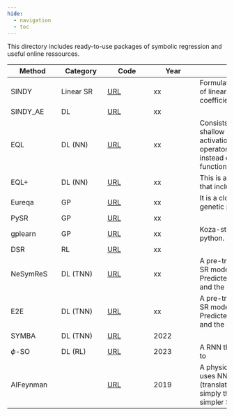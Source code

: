 ```yaml
---
hide:
  - navigation
  - toc
---
```


This directory includes ready-to-use packages of symbolic regression and useful online ressources.

| <div style="width:100px">Method</div> | <div style="width:90px">Category</div> | <div style="width:90px">Code</div> | <div style="width:90px">Year</div> |<div style="width:300px">Brief description</div> |
| ---- | ------- | --- | --- | --- |
| SINDY | Linear SR | [URL]() | xx | Formulates the SR problem as a system of linear equations and learns the coefficients of candidate functions |
| SINDY_AE | DL | [URL]() | xx | |
| EQL | DL (NN) | [URL]() | xx | Consists of a fully-differentiable shallow neural network whose activation functions are algebraic operators and analytical functions instead of traditional activation functions (e.g., sigmoid, relu, softmax).|
| EQL$\div$ | DL (NN) | [URL]() | xx | This is an extendable version of EQL that includes the division operator.|
| Eureqa | GP | [URL]() | xx | It is a closed-source code that uses genetic programming |
| PySR | GP | [URL]() | xx | |
| gplearn | GP | [URL]() | xx | Koza-style symbolic regression in python.| |
| DSR | RL | [URL]() | xx | |
| NeSymReS | DL (TNN) | [URL]() | xx | A pre-trained transformer that predicts SR models directly from the data. Predicted models are then fine-tuned and the best is returned.|
| E2E | DL (TNN) | [URL]() | xx | A pre-trained transformer that predicts SR models directly from the data. Predicted models are then fine-tuned and the best is returned. |
| SYMBA | DL (TNN) | [URL](https://github.com/ML4SCI/SYMBAHEP) | 2022 | |
| $\phi$-SO | DL (RL) | [URL](https://github.com/WassimTenachi/PhySO/tree/main) | 2023 | A RNN that uses reinforcement learning to |
| AIFeynman | | [URL](https://github.com/SJ001/AI-Feynman) | 2019 | A physics-informed SR method that uses NN to learn symmetries in data (translational, rotational, vibrational) to simply the global SR problem into simpler SR subproblems. |

